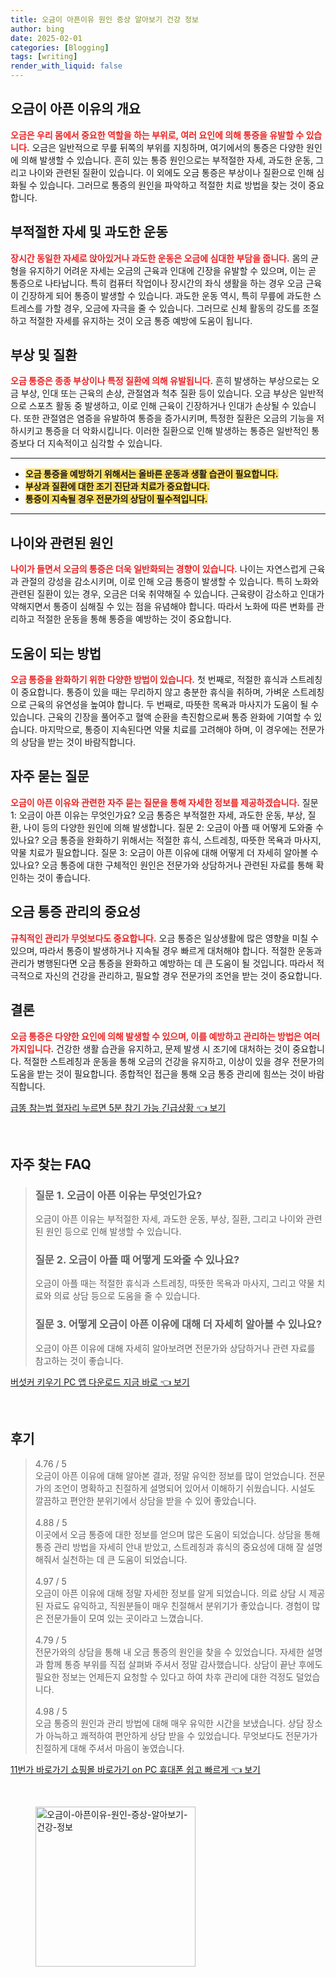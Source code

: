 ```yaml
---
title: 오금이 아픈이유 원인 증상 알아보기 건강 정보
author: bing
date: 2025-02-01
categories: [Blogging]
tags: [writing]
render_with_liquid: false
---
```



<h2 id='오금이 아픈 이유의 개요'>오금이 아픈 이유의 개요</h2>

<p><b><span style="color: #ee2323;">오금은 우리 몸에서 중요한 역할을 하는 부위로, 여러 요인에 의해 통증을 유발할 수 있습니다.</span></b> 오금은 일반적으로 무릎 뒤쪽의 부위를 지칭하며, 여기에서의 통증은 다양한 원인에 의해 발생할 수 있습니다. 흔히 있는 통증 원인으로는 부적절한 자세, 과도한 운동, 그리고 나이와 관련된 질환이 있습니다. 이 외에도 오금 통증은 부상이나 질환으로 인해 심화될 수 있습니다. 그러므로 통증의 원인을 파악하고 적절한 치료 방법을 찾는 것이 중요합니다.</p>

<h2 id='부적절한 자세 및 과도한 운동'>부적절한 자세 및 과도한 운동</h2>

<p><b><span style="color: #ee2323;">장시간 동일한 자세로 앉아있거나 과도한 운동은 오금에 심대한 부담을 줍니다.</span></b> 몸의 균형을 유지하기 어려운 자세는 오금의 근육과 인대에 긴장을 유발할 수 있으며, 이는 곧 통증으로 나타납니다. 특히 컴퓨터 작업이나 장시간의 좌식 생활을 하는 경우 오금 근육이 긴장하게 되어 통증이 발생할 수 있습니다. 과도한 운동 역시, 특히 무릎에 과도한 스트레스를 가할 경우, 오금에 자극을 줄 수 있습니다. 그러므로 신체 활동의 강도를 조절하고 적절한 자세를 유지하는 것이 오금 통증 예방에 도움이 됩니다.</p>

<h2 id='부상 및 질환'>부상 및 질환</h2>

<p><b><span style="color: #ee2323;">오금 통증은 종종 부상이나 특정 질환에 의해 유발됩니다.</span></b> 흔히 발생하는 부상으로는 오금 부상, 인대 또는 근육의 손상, 관절염과 척추 질환 등이 있습니다. 오금 부상은 일반적으로 스포츠 활동 중 발생하고, 이로 인해 근육이 긴장하거나 인대가 손상될 수 있습니다. 또한 관절염은 염증을 유발하여 통증을 증가시키며, 특정한 질환은 오금의 기능을 저하시키고 통증을 더 악화시킵니다. 이러한 질환으로 인해 발생하는 통증은 일반적인 통증보다 더 지속적이고 심각할 수 있습니다.</p>

<hr />

<ul>
    <li><b><span style="background-color: #ffe066;">오금 통증을 예방하기 위해서는 올바른 운동과 생활 습관이 필요합니다.</span></b></li>
    <li><b><span style="background-color: #ffe066;">부상과 질환에 대한 조기 진단과 치료가 중요합니다.</span></b></li>
    <li><b><span style="background-color: #ffe066;">통증이 지속될 경우 전문가의 상담이 필수적입니다.</span></b></li>
</ul>

<hr />

<h2 id='나이와 관련된 원인'>나이와 관련된 원인</h2>

<p><b><span style="color: #ee2323;">나이가 들면서 오금의 통증은 더욱 일반화되는 경향이 있습니다.</span></b> 나이는 자연스럽게 근육과 관절의 강성을 감소시키며, 이로 인해 오금 통증이 발생할 수 있습니다. 특히 노화와 관련된 질환이 있는 경우, 오금은 더욱 취약해질 수 있습니다. 근육량이 감소하고 인대가 약해지면서 통증이 심해질 수 있는 점을 유념해야 합니다. 따라서 노화에 따른 변화를 관리하고 적절한 운동을 통해 통증을 예방하는 것이 중요합니다.</p>

<h2 id='도움이 되는 방법'>도움이 되는 방법</h2>

<p><b><span style="color: #ee2323;">오금 통증을 완화하기 위한 다양한 방법이 있습니다.</span></b> 첫 번째로, 적절한 휴식과 스트레칭이 중요합니다. 통증이 있을 때는 무리하지 않고 충분한 휴식을 취하며, 가벼운 스트레칭으로 근육의 유연성을 높여야 합니다. 두 번째로, 따뜻한 목욕과 마사지가 도움이 될 수 있습니다. 근육의 긴장을 풀어주고 혈액 순환을 촉진함으로써 통증 완화에 기여할 수 있습니다. 마지막으로, 통증이 지속된다면 약물 치료를 고려해야 하며, 이 경우에는 전문가의 상담을 받는 것이 바람직합니다.</p>

<h2 id='자주 묻는 질문'>자주 묻는 질문</h2>

<p><b><span style="color: #ee2323;">오금이 아픈 이유와 관련한 자주 묻는 질문을 통해 자세한 정보를 제공하겠습니다.</span></b> 질문 1: 오금이 아픈 이유는 무엇인가요? 오금 통증은 부적절한 자세, 과도한 운동, 부상, 질환, 나이 등의 다양한 원인에 의해 발생합니다. 질문 2: 오금이 아플 때 어떻게 도와줄 수 있나요? 오금 통증을 완화하기 위해서는 적절한 휴식, 스트레칭, 따뜻한 목욕과 마사지, 약물 치료가 필요합니다. 질문 3: 오금이 아픈 이유에 대해 어떻게 더 자세히 알아볼 수 있나요? 오금 통증에 대한 구체적인 원인은 전문가와 상담하거나 관련된 자료를 통해 확인하는 것이 좋습니다.</p>

<h2 id='오금 통증 관리의 중요성'>오금 통증 관리의 중요성</h2>

<p><b><span style="color: #ee2323;">규칙적인 관리가 무엇보다도 중요합니다.</span></b> 오금 통증은 일상생활에 많은 영향을 미칠 수 있으며, 따라서 통증이 발생하거나 지속될 경우 빠르게 대처해야 합니다. 적절한 운동과 관리가 병행된다면 오금 통증을 완화하고 예방하는 데 큰 도움이 될 것입니다. 따라서 적극적으로 자신의 건강을 관리하고, 필요할 경우 전문가의 조언을 받는 것이 중요합니다.</p>

<h2 id='결론'>결론</h2>

<p><b><span style="color: #ee2323;">오금 통증은 다양한 요인에 의해 발생할 수 있으며, 이를 예방하고 관리하는 방법은 여러 가지입니다.</span></b> 건강한 생활 습관을 유지하고, 문제 발생 시 조기에 대처하는 것이 중요합니다. 적절한 스트레칭과 운동을 통해 오금의 건강을 유지하고, 이상이 있을 경우 전문가의 도움을 받는 것이 필요합니다. 종합적인 접근을 통해 오금 통증 관리에 힘쓰는 것이 바람직합니다.</p>


<p><a class="click-button" title="급똥 참는법 혈자리 누르면 5분 참기 가능 긴급상황" href="https://blackassets.github.io/posts/%EA%B8%89%EB%98%A5-%EC%B0%B8%EB%8A%94%EB%B2%95-%ED%98%88%EC%9E%90%EB%A6%AC-%EB%88%84%EB%A5%B4%EB%A9%B4-5%EB%B6%84-%EC%B0%B8%EA%B8%B0-%EA%B0%80%EB%8A%A5-%EA%B8%B4%EA%B8%89%EC%83%81%ED%99%A9/" rel="dofollow">급똥 참는법 혈자리 누르면 5분 참기 가능 긴급상황 👈 보기</a></p><br>
<h2 id='자주_찾는_FAQ'>자주 찾는 FAQ</h2>
<div itemscope="" itemtype="https://schema.org/FAQPage"> 
<blockquote> 
<div itemscope="" itemprop="mainEntity" itemtype="https://schema.org/Question"> 
<h3 itemprop="name">질문 1. 오금이 아픈 이유는 무엇인가요?</h3> 
<div itemscope="" itemprop="acceptedAnswer" itemtype="https://schema.org/Answer"> 
<span itemprop="text"> <p>오금이 아픈 이유는 부적절한 자세, 과도한 운동, 부상, 질환, 그리고 나이와 관련된 원인 등으로 인해 발생할 수 있습니다.</p> </span> 
</div> 
</div> 

<div itemscope="" itemprop="mainEntity" itemtype="https://schema.org/Question"> 
<h3 itemprop="name">질문 2. 오금이 아플 때 어떻게 도와줄 수 있나요?</h3> 
<div itemscope="" itemprop="acceptedAnswer" itemtype="https://schema.org/Answer"> 
<span itemprop="text"> <p>오금이 아플 때는 적절한 휴식과 스트레칭, 따뜻한 목욕과 마사지, 그리고 약물 치료와 의료 상담 등으로 도움을 줄 수 있습니다.</p> </span> 
</div> 
</div> 

<div itemscope="" itemprop="mainEntity" itemtype="https://schema.org/Question"> 
<h3 itemprop="name">질문 3. 어떻게 오금이 아픈 이유에 대해 더 자세히 알아볼 수 있나요?</h3> 
<div itemscope="" itemprop="acceptedAnswer" itemtype="https://schema.org/Answer"> 
<span itemprop="text"> <p>오금이 아픈 이유에 대해 자세히 알아보려면 전문가와 상담하거나 관련 자료를 참고하는 것이 좋습니다.</p> </span> 
</div> 
</div> 
</blockquote> 
</div>
<p><a class="click-button" title="버섯커 키우기 PC 앱 다운로드 지금 바로" href="https://blackassets.github.io/posts/%EB%B2%84%EC%84%AF%EC%BB%A4-%ED%82%A4%EC%9A%B0%EA%B8%B0-PC-%EC%95%B1-%EB%8B%A4%EC%9A%B4%EB%A1%9C%EB%93%9C-%EC%A7%80%EA%B8%88-%EB%B0%94%EB%A1%9C/" rel="dofollow">버섯커 키우기 PC 앱 다운로드 지금 바로 👈 보기</a></p><br>
<h2 id='후기'>후기</h2>
<div itemscope itemtype="https://schema.org/Product">
  <blockquote>
  <div itemprop="review" itemscope itemtype="https://schema.org/Review">
      <div itemprop="reviewRating" itemscope itemtype="https://schema.org/Rating"> <span itemprop="ratingValue">4.76</span> / <span itemprop="bestRating">5</span> </div>
      <span itemprop="reviewBody">오금이 아픈 이유에 대해 알아본 결과, 정말 유익한 정보를 많이 얻었습니다. 전문가의 조언이 명확하고 친절하게 설명되어 있어서 이해하기 쉬웠습니다. 시설도 깔끔하고 편안한 분위기에서 상담을 받을 수 있어 좋았습니다.</span>
  </div>
  <br>
  <div itemprop="review" itemscope itemtype="https://schema.org/Review">
      <div itemprop="reviewRating" itemscope itemtype="https://schema.org/Rating"> <span itemprop="ratingValue">4.88</span> / <span itemprop="bestRating">5</span> </div>
      <span itemprop="reviewBody">이곳에서 오금 통증에 대한 정보를 얻으며 많은 도움이 되었습니다. 상담을 통해 통증 관리 방법을 자세히 안내 받았고, 스트레칭과 휴식의 중요성에 대해 잘 설명해줘서 실천하는 데 큰 도움이 되었습니다.</span>
  </div>
  <br>
  <div itemprop="review" itemscope itemtype="https://schema.org/Review">
      <div itemprop="reviewRating" itemscope itemtype="https://schema.org/Rating"> <span itemprop="ratingValue">4.97</span> / <span itemprop="bestRating">5</span> </div>
      <span itemprop="reviewBody">오금이 아픈 이유에 대해 정말 자세한 정보를 알게 되었습니다. 의료 상담 시 제공된 자료도 유익하고, 직원분들이 매우 친절해서 분위기가 좋았습니다. 경험이 많은 전문가들이 모여 있는 곳이라고 느꼈습니다.</span>
  </div>
  <br>
  <div itemprop="review" itemscope itemtype="https://schema.org/Review">
      <div itemprop="reviewRating" itemscope itemtype="https://schema.org/Rating"> <span itemprop="ratingValue">4.79</span> / <span itemprop="bestRating">5</span> </div>
      <span itemprop="reviewBody">전문가와의 상담을 통해 내 오금 통증의 원인을 찾을 수 있었습니다. 자세한 설명과 함께 통증 부위를 직접 살펴봐 주셔서 정말 감사했습니다. 상담이 끝난 후에도 필요한 정보는 언제든지 요청할 수 있다고 하여 차후 관리에 대한 걱정도 덜었습니다.</span>
  </div>
  <br>
  <div itemprop="review" itemscope itemtype="https://schema.org/Review">
      <div itemprop="reviewRating" itemscope itemtype="https://schema.org/Rating"> <span itemprop="ratingValue">4.98</span> / <span itemprop="bestRating">5</span> </div>
      <span itemprop="reviewBody">오금 통증의 원인과 관리 방법에 대해 매우 유익한 시간을 보냈습니다. 상담 장소가 아늑하고 쾌적하여 편안하게 상담 받을 수 있었습니다. 무엇보다도 전문가가 친절하게 대해 주셔서 마음이 놓였습니다.</span>
  </div>
  </blockquote>
</div>
<p><a class="click-button" title="11번가 바로가기 쇼핑몰 바로가기 on PC 휴대폰 쉽고 빠르게" href="https://blackassets.github.io/posts/11%EB%B2%88%EA%B0%80-%EB%B0%94%EB%A1%9C%EA%B0%80%EA%B8%B0-%EC%87%BC%ED%95%91%EB%AA%B0-%EB%B0%94%EB%A1%9C%EA%B0%80%EA%B8%B0-on-PC-%ED%9C%B4%EB%8C%80%ED%8F%B0-%EC%89%BD%EA%B3%A0-%EB%B9%A0%EB%A5%B4%EA%B2%8C/" rel="dofollow">11번가 바로가기 쇼핑몰 바로가기 on PC 휴대폰 쉽고 빠르게 👈 보기</a></p><br>
<figure class="image"><img src="https://blackassets.github.io/assets/img/thumbnail/오금이-아픈이유-원인-증상-알아보기-건강-정보.webp" alt="오금이-아픈이유-원인-증상-알아보기-건강-정보" width="256" height="256"></figure>